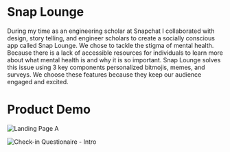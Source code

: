 # Snap Lounge

During my time as an engineering scholar at Snapchat I collaborated with design, story telling, and engineer scholars to create a socially conscious app called Snap Lounge. We chose to tackle the stigma of mental health. Because there is a lack of accessible resources for individuals to learn more about what mental health is and why it is so important. Snap Lounge solves this issue using 3 key components personalized bitmojis, memes, and surveys. We choose these features because they keep our audience engaged and excited. 

# Product Demo

![Landing Page A](https://user-images.githubusercontent.com/13155397/218895194-0460ce73-fdec-4765-a6d2-f5f942d124c0.jpeg)

![Check-in Questionaire - Intro](https://user-images.githubusercontent.com/13155397/218895377-97cf6e30-e04b-41b0-a7b7-33912c7637b2.jpeg)

